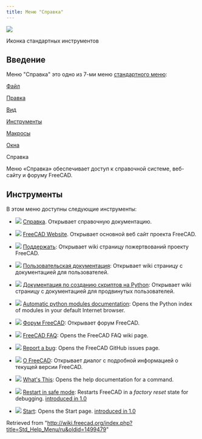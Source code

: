 ```yaml
---
title: Меню "Справка"
---
```


![](/images/Freecad.svg)

Иконка стандартных инструментов

## Введение

Меню "Справка" это одно из 7-ми меню [стандартного меню](/Standard_Menu/ru "Standard Menu/ru"):

[Файл](/Std_File_Menu/ru "Std File Menu/ru")

[Правка](/Std_Edit_Menu/ru "Std Edit Menu/ru")

[Вид](/Std_View_Menu/ru "Std View Menu/ru")

[Инструменты](/Std_Tools_Menu/ru "Std Tools Menu/ru")

[Макросы](/Std_Macro_Menu/ru "Std Macro Menu/ru")

[Окна](/Std_Windows_Menu/ru "Std Windows Menu/ru")

Справка

Меню «Справка» обеспечивает доступ к справочной системе, веб-сайту и форуму FreeCAD.

## Инструменты

В этом меню доступны следующие инструменты:

- ![](/images/Std_OnlineHelp.svg) [Справка](/Std_OnlineHelp/ru "Std OnlineHelp/ru"). Открывает справочную документацию.

- ![](/images/Std_FreeCADWebsite.svg) [FreeCAD Website](/Std_FreeCADWebsite/ru "Std FreeCADWebsite/ru"). Открывает основной веб сайт проекта FreeCAD.

- ![](/images/Std_FreeCADDonation.svg) [Поддержать](/Std_FreeCADDonation/ru "Std FreeCADDonation/ru"): Открывает wiki страницу пожертвований проекту FreeCAD.

- ![](/images/Std_FreeCADUserHub.svg) [Пользовательская документация](/Std_FreeCADUserHub/ru "Std FreeCADUserHub/ru"): Открывает wiki страницу с документацией для пользователей.

- ![](/images/Std_FreeCADPowerUserHub.svg) [Документация по созданию скриптов на Python](/Std_FreeCADPowerUserHub/ru "Std FreeCADPowerUserHub/ru"): Открывает wiki страницу с документацией для продвинутых пользователей.

- ![](/images/Std_PythonHelp.svg) [Automatic python modules documentation](/Std_PythonHelp "Std PythonHelp"): Opens the Python index of modules in your default Internet browser.

- ![](/images/Std_FreeCADForum.svg) [Форум FreeCAD](/Std_FreeCADForum/ru "Std FreeCADForum/ru"): Открывает форум FreeCAD.

- ![](/images/Std_FreeCADFAQ.svg) [FreeCAD FAQ](/Std_FreeCADFAQ "Std FreeCADFAQ"): Opens the FreeCAD FAQ wiki page.

- ![](/images/Std_ReportBug.svg) [Report a bug](/Std_ReportBug "Std ReportBug"): Opens the FreeCAD GitHub issues page.

- ![](/images/Std_About.svg) [О FreeCAD](/Std_About/ru "Std About/ru"): Открывает диалог с подробной информацией о текущей версии FreeCAD.

- ![](/images/Std_WhatsThis.svg) [What's This](/Std_WhatsThis "Std WhatsThis"): Opens the help documentation for a command.

- ![](/images/Std_RestartInSafeMode.svg) [Restart in safe mode](/Std_RestartInSafeMode "Std RestartInSafeMode"): Restarts FreeCAD in a _factory reset_ state for debugging. [introduced in 1.0](/Release_notes_1.0 "Release notes 1.0")

- ![](/images/Start_Start.svg) [Start](/index.php?title=Start_Start&action=edit&redlink=1 "Start Start (page does not exist)"): Opens the Start page. [introduced in 1.0](/Release_notes_1.0 "Release notes 1.0")

Retrieved from "<http://wiki.freecad.org/index.php?title=Std_Help_Menu/ru&oldid=1499479>"
